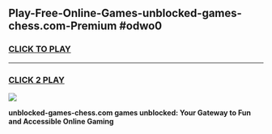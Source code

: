 
## Play-Free-Online-Games-unblocked-games-chess.com-Premium #odwo0
<h3>
<a href="https://premium.freeplayer.one?title=unblocked-games-chess.com&ref=8M">CLICK TO PLAY</a></h3>
<hr>

<h3>
<a href="https://premium.freeplayer.one?title=unblocked-games-chess.com&ref=8M">CLICK 2 PLAY</a>
  
</h3>

<a href="https://premium.freeplayer.one?title=unblocked-games-chess.com&ref=8M"><img src="https://clearcache.store/games.png"></a>


**unblocked-games-chess.com games unblocked: Your Gateway to Fun and Accessible Online Gaming**
